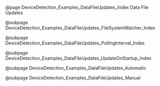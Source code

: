@page DeviceDetection_Examples_DataFileUpdates_Index Data File Updates

@subpage DeviceDetection_Examples_DataFileUpdates_FileSystemWatcher_Index

@subpage DeviceDetection_Examples_DataFileUpdates_PollingInterval_Index

@subpage DeviceDetection_Examples_DataFileUpdates_UpdateOnStartup_Index

@subpage DeviceDetection_Examples_DataFileUpdates_Automatic

@subpage DeviceDetection_Examples_DataFileUpdates_Manual
